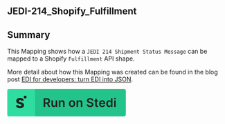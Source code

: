 ## JEDI-214_Shopify_Fulfillment

## Summary

This Mapping shows how a `JEDI 214 Shipment Status Message` can be mapped to a Shopify `Fulfillment` API shape.

More detail about how this Mapping was created can be found in the blog post [EDI for developers: turn EDI into JSON](https://www.stedi.com/blog/edi-for-developers-turn-edi-into-json).

[![Run on Stedi](./../RunOnStedi.svg)](https://terminal.stedi.com/mappings/import?mapping=https://raw.githubusercontent.com/Stedi/starter-kit/main/mappings-examples/jedi-214-shopify-fulfillment/mapping.json&source_json=https://raw.githubusercontent.com/Stedi/starter-kit/main/mappings-examples/jedi-214-shopify-fulfillment/jedi-214.json&target_json=https://raw.githubusercontent.com/Stedi/starter-kit/main/mappings-examples/jedi-214-shopify-fulfillment/shopify-fulfillment.json&referrer=starter-kit)
